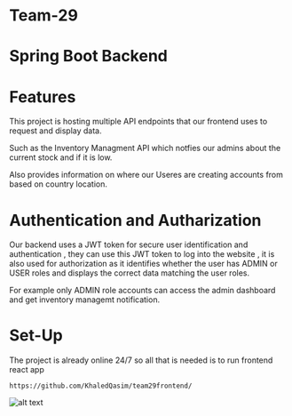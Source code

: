 # Team-29

# Spring Boot Backend

# Features

This project is hosting multiple API endpoints that our frontend uses to request and display data.

Such as the Inventory Managment API which notfies our admins about the current stock and if it is low.

Also provides information on where our Useres are creating accounts from based on country location.

# Authentication and Autharization

Our backend uses a JWT token for secure user identification and authentication , they can use this JWT token to log into the website , it is also used
for authorization as it identifies whether the user has ADMIN or USER roles and displays the correct data matching the user roles.

For example only ADMIN role accounts can access the admin dashboard and get inventory managemt notification.

# Set-Up

The project is already online 24/7 so all that is needed is to run frontend react app

```
https://github.com/KhaledQasim/team29frontend/
```

![alt text](https://github.com/[khaledqasim]/[Team29Backend]/blob/main/ReadMeImages/Admin.png?raw=true)
